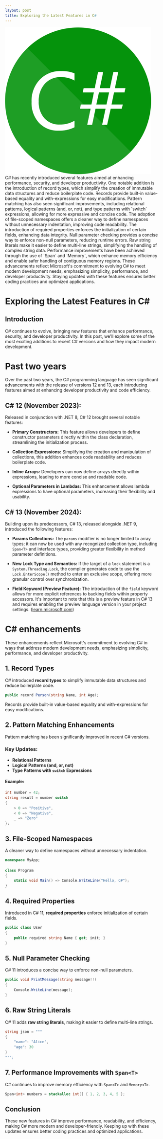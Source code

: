 ```yaml
---
layout: post
title: Exploring the Latest Features in C#
---
```

<div class="row">
    <div class="col-sm-2">
      <img src="/images/csharp-logo.png" alt="c# .NET"/>
    </div>
    <div class="col-sm-10">
        C# has recently introduced several features aimed at enhancing performance, security, and developer productivity. One notable addition is the introduction of record types, which simplify the creation of immutable data structures and reduce boilerplate code. Records provide built-in value-based equality and with-expressions for easy modifications. Pattern matching has also seen significant improvements, including relational patterns, logical patterns (and, or, not), and type patterns with `switch` expressions, allowing for more expressive and concise code. The adoption of file-scoped namespaces offers a cleaner way to define namespaces without unnecessary indentation, improving code readability. The introduction of required properties enforces the initialization of certain fields, enhancing data integrity. Null parameter checking provides a concise way to enforce non-null parameters, reducing runtime errors. Raw string literals make it easier to define multi-line strings, simplifying the handling of complex string data. Performance improvements have been achieved through the use of `Span<T>` and `Memory<T>`, which enhance memory efficiency and enable safer handling of contiguous memory regions. These advancements reflect Microsoft's commitment to evolving C# to meet modern development needs, emphasizing simplicity, performance, and developer productivity. Staying updated with these features ensures better coding practices and optimized applications.
    </div>
</div>


# Exploring the Latest Features in C#

## Introduction
C# continues to evolve, bringing new features that enhance performance, security, and developer productivity. In this post, we'll explore some of the most exciting additions to recent C# versions and how they impact modern development.

# Past two years

Over the past two years, the C# programming language has seen significant advancements with the release of versions 12 and 13, each introducing features aimed at enhancing developer productivity and code efficiency.

## C# 12 (November 2023):

Released in conjunction with .NET 8, C# 12 brought several notable features:

- **Primary Constructors:** This feature allows developers to define constructor parameters directly within the class declaration, streamlining the initialization process.

- **Collection Expressions:** Simplifying the creation and manipulation of collections, this addition enhances code readability and reduces boilerplate code.

- **Inline Arrays:** Developers can now define arrays directly within expressions, leading to more concise and readable code.

- **Optional Parameters in Lambdas:** This enhancement allows lambda expressions to have optional parameters, increasing their flexibility and usability.

## C# 13 (November 2024):

Building upon its predecessors, C# 13, released alongside .NET 9, introduced the following features:

- **Params Collections:** The `params` modifier is no longer limited to array types; it can now be used with any recognized collection type, including `Span<T>` and interface types, providing greater flexibility in method parameter definitions.

- **New Lock Type and Semantics:** If the target of a `lock` statement is a `System.Threading.Lock`, the compiler generates code to use the `Lock.EnterScope()` method to enter an exclusive scope, offering more granular control over synchronization.

- **Field Keyword (Preview Feature):** The introduction of the `field` keyword allows for more explicit references to backing fields within property accessors. It's important to note that this is a preview feature in C# 13 and requires enabling the preview language version in your project settings. ([learn.microsoft.com](https://learn.microsoft.com/en-us/dotnet/csharp/whats-new/csharp-13?utm_source=chatgpt.com))

# C# enhancements

These enhancements reflect Microsoft's commitment to evolving C# in ways that address modern development needs, emphasizing simplicity, performance, and developer productivity.

## 1. Record Types
C# introduced **record types** to simplify immutable data structures and reduce boilerplate code.
```csharp
public record Person(string Name, int Age);
```
Records provide built-in value-based equality and with-expressions for easy modifications.

## 2. Pattern Matching Enhancements
Pattern matching has been significantly improved in recent C# versions.

### Key Updates:
- **Relational Patterns**
- **Logical Patterns (and, or, not)**
- **Type Patterns with `switch` Expressions**

#### Example:
```csharp
int number = 42;
string result = number switch
{
    > 0 => "Positive",
    < 0 => "Negative",
    _ => "Zero"
};
```

## 3. File-Scoped Namespaces
A cleaner way to define namespaces without unnecessary indentation.
```csharp
namespace MyApp;

class Program
{
    static void Main() => Console.WriteLine("Hello, C#");
}
```

## 4. Required Properties
Introduced in C# 11, **required properties** enforce initialization of certain fields.
```csharp
public class User
{
    public required string Name { get; init; }
}
```

## 5. Null Parameter Checking
C# 11 introduces a concise way to enforce non-null parameters.
```csharp
public void PrintMessage(string message!!)
{
    Console.WriteLine(message);
}
```

## 6. Raw String Literals
C# 11 adds **raw string literals**, making it easier to define multi-line strings.
```csharp
string json = """
{
    "name": "Alice",
    "age": 30
}
""";
```

## 7. Performance Improvements with `Span<T>`
C# continues to improve memory efficiency with `Span<T>` and `Memory<T>`.
```csharp
Span<int> numbers = stackalloc int[] { 1, 2, 3, 4, 5 };
```

## Conclusion
These new features in C# improve performance, readability, and efficiency, making C# more modern and developer-friendly. Keeping up with these updates ensures better coding practices and optimized applications.

